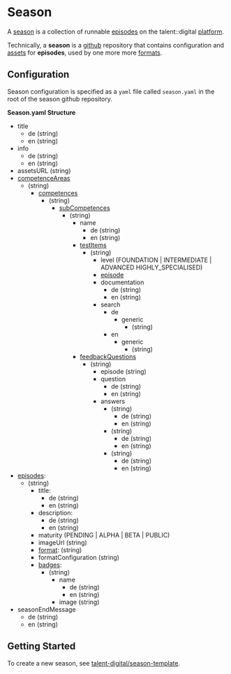 # Season

A [season](/docs/GLOSSARY.md#season) is a collection of runnable [episodes](/docs/GLOSSARY.md#episode) on the talent::digital [platform](/docs/GLOSSARY.md#platform).

Technically, a **season** is a [github](https://github.com) repository that contains configuration and [assets](/docs/GLOSSARY.md#asset) for **episodes**, used by one more more [formats](/docs/GLOSSARY.md#format).

## Configuration

Season configuration is specified as a `yaml` file called `season.yaml` in the root of the season github repository.

**Season.yaml Structure**

- title
  - de (string)
  - en (string)
- info
  - de (string)
  - en (string)
- assetsURL (string)
- [competenceAreas](/docs/GLOSSARY.md#competence-area)
  - (string)
    - [competences](/docs/GLOSSARY.md#competence)
      - (string)
        - [subCompetences](/docs/GLOSSARY.md#subcompetence)
          - (string)
            - name
              - de (string)
              - en (string)
            - [testItems](/docs/GLOSSARY.md#test-item)
              - (string)
                - level (FOUNDATION | INTERMEDIATE | ADVANCED HIGHLY_SPECIALISED)
                - [episode](/docs/GLOSSARY.md#episode)
                - documentation
                  - de (string)
                  - en (string)
                - search
                  - de
                    - generic
                      - (string)
                  - en
                    - generic
                      - (string)
            - [feedbackQuestions](/docs/GLOSSARY.md#feedback-question)
              - (string)
                - episode (string)
                - question
                  - de (string)
                  - en (string)
                - answers
                  - (string)
                    - de (string)
                    - en (string)
                  - (string)
                    - de (string)
                    - en (string)
                  - (string)
                    - de (string)
                    - en (string)
- [episodes](/docs/GLOSSARY.md#episode):
  - (string)
    - title:
      - de (string)
      - en (string)
    - description:
      - de (string)
      - en (string)
    - maturity (PENDING | ALPHA | BETA | PUBLIC)
    - imageUrl (string)
    - [format](/docs/GLOSSARY.md#format): (string)
    - formatConfiguration (string)
    - [badges](/docs/GLOSSARY.md#bagde):
      - (string)
        - name
          - de (string)
          - en (string)
        - image (string)
- seasonEndMessage
  - de (string)
  - en (string)

## Getting Started

To create a new season, see [talent-digital/season-template](https://github.com/talent-digital/season-template).
